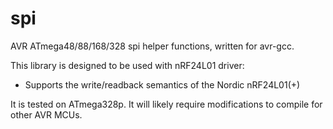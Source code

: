 # spi

AVR ATmega48/88/168/328 spi helper functions, written for avr-gcc.

This library is designed to be used with nRF24L01 driver: 
* Supports the write/readback semantics of the Nordic nRF24L01(+)

It is tested on ATmega328p.  It will likely require modifications to compile for other AVR MCUs.
